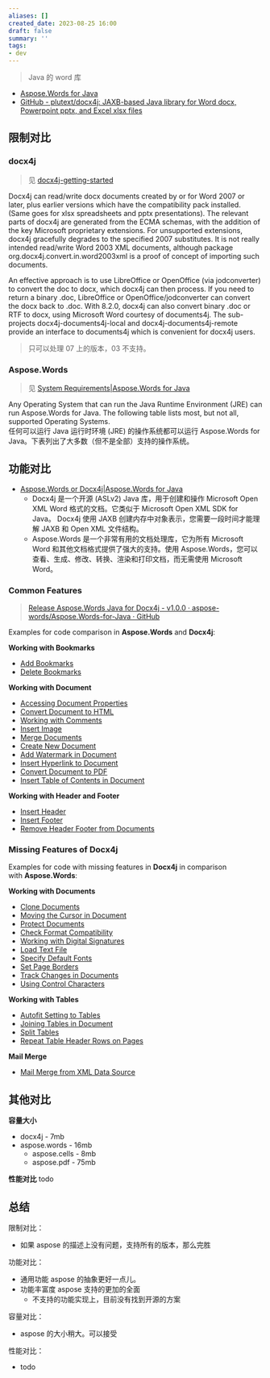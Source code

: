 ```yaml
---
aliases: []
created_date: 2023-08-25 16:00
draft: false
summary: ''
tags:
- dev
---
```


> Java 的 word 库

- [Aspose.Words for Java](https://products.aspose.com/words/java/)
- [GitHub - plutext/docx4j: JAXB-based Java library for Word docx, Powerpoint pptx, and Excel xlsx files](https://github.com/plutext/docx4j)

## 限制对比

### docx4j

> 见 [docx4j-getting-started](../../Attachments/0be887df146b83b954defde572758bc6_MD5.pdf)

Docx4j can read/write docx documents created by or for Word 2007 or later, plus earlier versions which have the compatibility pack installed. (Same goes for xlsx spreadsheets and pptx presentations). The relevant parts of docx4j are generated from the ECMA schemas, with the addition of the key Microsoft proprietary extensions. For unsupported extensions, docx4j gracefully degrades to the specified 2007 substitutes. It is not really intended read/write Word 2003 XML documents, although package org.docx4j.convert.in.word2003xml is a proof of concept of importing such documents.

An effective approach is to use LibreOffice or OpenOffice (via jodconverter) to convert the doc to docx, which docx4j can then process. If you need to return a binary .doc, LibreOffice or OpenOffice/jodconverter can convert the docx back to .doc. With 8.2.0, docx4j can also convert binary .doc or RTF to docx, using Microsoft Word courtesy of documents4j. The sub-projects docx4j-documents4j-local and docx4j-documents4j-remote provide an interface to documents4j which is convenient for docx4j users.

> 只可以处理 07 上的版本，03 不支持。

### Aspose.Words

> 见 [System Requirements|Aspose.Words for Java](https://docs.aspose.com/words/java/system-requirements/#supported-operating-systems)

Any Operating System that can run the Java Runtime Environment (JRE) can run Aspose.Words for Java. The following table lists most, but not all, supported Operating Systems.  
任何可以运行 Java 运行时环境 (JRE) 的操作系统都可以运行 Aspose.Words for Java。下表列出了大多数（但不是全部）支持的操作系统。

## 功能对比

- [Aspose.Words or Docx4j|Aspose.Words for Java](https://docs.aspose.com/words/java/aspose-words-java-for-docx4j/)
	- Docx4j 是一个开源 (ASLv2) Java 库，用于创建和操作 Microsoft Open XML Word 格式的文档。它类似于 Microsoft Open XML SDK for Java。 Docx4j 使用 JAXB 创建内存中对象表示，您需要一段时间才能理解 JAXB 和 Open XML 文件结构。
	- Aspose.Words 是一个非常有用的文档处理库，它为所有 Microsoft Word 和其他文档格式提供了强大的支持。使用 Aspose.Words，您可以查看、生成、修改、转换、渲染和打印文档，而无需使用 Microsoft Word。

### Common Features

> [Release Aspose.Words Java for Docx4j - v1.0.0 · aspose-words/Aspose.Words-for-Java · GitHub](https://github.com/aspose-words/Aspose.Words-for-Java/releases/tag/Aspose.Words_Java_for_Docx4j-v1.0.0)

Examples for code comparison in **Aspose.Words** and **Docx4j**:

**Working with Bookmarks**

- [Add Bookmarks](http://www.aspose.com/docs/display/wordsjava/2.2.2.1+Add+Bookmarks)
- [Delete Bookmarks](http://www.aspose.com/docs/display/wordsjava/2.2.2.2+Delete+Bookmarks)

**Working with Document**

- [Accessing Document Properties](http://www.aspose.com/docs/display/wordsjava/2.2.1.1+Accessing+Document+Properties)
- [Convert Document to HTML](http://www.aspose.com/docs/display/wordsjava/2.2.1.2+Convert+Document+to+HTML)
- [Working with Comments](http://www.aspose.com/docs/display/wordsjava/2.2.1.3+Working+with+Comments)
- [Insert Image](http://www.aspose.com/docs/display/wordsjava/2.2.1.4+Insert+Image)
- [Merge Documents](http://www.aspose.com/docs/display/wordsjava/2.2.1.6+Merge+Documents)
- [Create New Document](http://www.aspose.com/docs/display/wordsjava/2.2.1.5+Create+New+Document)
- [Add Watermark in Document](http://www.aspose.com/docs/display/wordsjava/2.2.1.6+Add+Watermark+in+Document)
- [Insert Hyperlink to Document](http://www.aspose.com/docs/display/wordsjava/2.2.1.7+Insert+Hyperlink+to+Document)
- [Convert Document to PDF](http://www.aspose.com/docs/display/wordsjava/2.2.1.8+Convert+Document+to+PDF)
- [Insert Table of Contents in Document](http://www.aspose.com/docs/display/wordsjava/2.2.1.9+Insert+Table+of+Contents+in+Document)

**Working with Header and Footer**

- [Insert Header](http://www.aspose.com/docs/display/wordsjava/2.2.3.1+Insert+Header)
- [Insert Footer](http://www.aspose.com/docs/display/wordsjava/2.2.3.2+Insert+Footer)
- [Remove Header Footer from Documents](http://www.aspose.com/docs/display/wordsjava/2.2.3.3+Remove+Header+Footer+from+Documents)

### Missing Features of Docx4j

Examples for code with missing features in **Docx4j** in comparison with **Aspose.Words**:

**Working with Documents**

- [Clone Documents](http://www.aspose.com/docs/display/wordsjava/2.3.1.1+Clone+Documents)
- [Moving the Cursor in Document](http://www.aspose.com/docs/display/wordsjava/2.3.1.2+Moving+the+Cursor+in+Document)
- [Protect Documents](http://www.aspose.com/docs/display/wordsjava/2.3.1.3+Protect+Documents)
- [Check Format Compatibility](http://www.aspose.com/docs/display/wordsjava/2.3.1.4+Check+Format+Compatibility)
- [Working with Digital Signatures](http://www.aspose.com/docs/display/wordsjava/2.3.1.6+Working+with+Digital+Signatures)
- [Load Text File](http://www.aspose.com/docs/display/wordsjava/2.3.1.5+Load+Text+File)
- [Specify Default Fonts](http://www.aspose.com/docs/display/wordsjava/2.3.1.7+Specify+Default+Fonts)
- [Set Page Borders](http://www.aspose.com/docs/display/wordsjava/2.3.1.8+Set+Page+Borders)
- [Track Changes in Documents](http://www.aspose.com/docs/display/wordsjava/2.3.1.9+Track+Changes+in+Documents)
- [Using Control Characters](http://www.aspose.com/docs/display/wordsjava/2.3.1.10+Using+Control+Characters)

**Working with Tables**

- [Autofit Setting to Tables](http://www.aspose.com/docs/display/wordsjava/2.3.2.2+Autofit+Setting+to+Tables)
- [Joining Tables in Document](http://www.aspose.com/docs/display/wordsjava/2.3.2.1+Joining+Tables+in+Document)
- [Split Tables](http://www.aspose.com/docs/display/wordsjava/2.3.2.3+Split+Tables)
- [Repeat Table Header Rows on Pages](http://www.aspose.com/docs/display/wordsjava/2.3.2.4+Repeat+Table+Header+Rows+on+Pages)

**Mail Merge**

- [Mail Merge from XML Data Source](http://www.aspose.com/docs/display/wordsjava/2.3.3.1+Mail+Merge+from+XML+Data+Source)

## 其他对比

**容量大小**

- docx4j - 7mb
- aspose.words - 16mb
	- aspose.cells - 8mb
	- aspose.pdf - 75mb

**性能对比**
todo

## 总结

限制对比：
- 如果 aspose 的描述上没有问题，支持所有的版本，那么完胜

功能对比：
- 通用功能 aspose 的抽象更好一点儿。
- 功能丰富度 aspose 支持的更加的全面
	- 不支持的功能实现上，目前没有找到开源的方案

容量对比：
- aspose 的大小稍大。可以接受

性能对比：
- todo